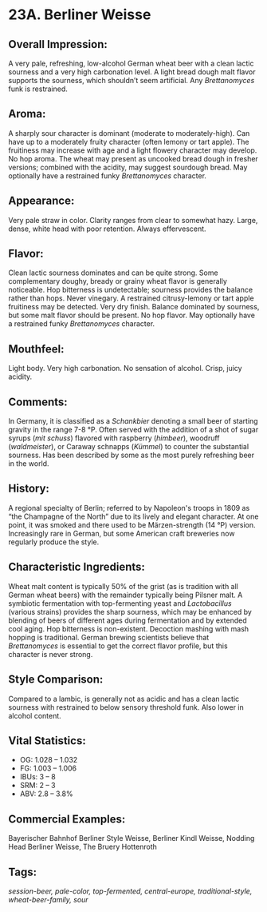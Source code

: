 # 23A. Berliner Weisse

## Overall Impression: 

A very pale, refreshing, low-alcohol German wheat beer with a clean lactic sourness and a very high carbonation level. A light bread dough malt flavor supports the sourness, which shouldn’t seem artificial. Any _Brettanomyces_ funk is restrained.

## Aroma: 

A sharply sour character is dominant (moderate to moderately-high). Can have up to a moderately fruity character (often lemony or tart apple). The fruitiness may increase with age and a light flowery character may develop. No hop aroma. The wheat may present as uncooked bread dough in fresher versions; combined with the acidity, may suggest sourdough bread. May optionally have a restrained funky _Brettanomyces_ character.

## Appearance: 

Very pale straw in color. Clarity ranges from clear to somewhat hazy. Large, dense, white head with poor retention. Always effervescent.

## Flavor: 

Clean lactic sourness dominates and can be quite strong. Some complementary doughy, bready or grainy wheat flavor is generally noticeable. Hop bitterness is undetectable; sourness provides the balance rather than hops. Never vinegary. A restrained citrusy-lemony or tart apple fruitiness may be detected. Very dry finish. Balance dominated by sourness, but some malt flavor should be present. No hop flavor. May optionally have a restrained funky _Brettanomyces_ character. 

## Mouthfeel: 

Light body. Very high carbonation. No sensation of alcohol. Crisp, juicy acidity.

## Comments: 

In Germany, it is classified as a _Schankbier_ denoting a small beer of starting gravity in the range 7-8 °P. Often served with the addition of a shot of sugar syrups (_mit schuss_) flavored with raspberry (_himbeer_), woodruff (_waldmeister_), or Caraway schnapps (_Kümmel_) to counter the substantial sourness. Has been described by some as the most purely refreshing beer in the world.

## History: 

A regional specialty of Berlin; referred to by Napoleon's troops in 1809 as “the Champagne of the North” due to its lively and elegant character. At one point, it was smoked and there used to be M&auml;rzen-strength (14 °P) version. Increasingly rare in German, but some American craft breweries now regularly produce the style.

## Characteristic Ingredients: 

Wheat malt content is typically 50% of the grist (as is tradition with all German wheat beers) with the remainder typically being Pilsner malt. A symbiotic fermentation with top-fermenting yeast and _Lactobacillus_ (various strains) provides the sharp sourness, which may be enhanced by blending of beers of different ages during fermentation and by extended cool aging. Hop bitterness is non-existent. Decoction mashing with mash hopping is traditional. German brewing scientists believe that _Brettanomyces_ is essential to get the correct flavor profile, but this character is never strong.

## Style Comparison: 

Compared to a lambic, is generally not as acidic and has a clean lactic sourness with restrained to below sensory threshold funk. Also lower in alcohol content.

## Vital Statistics:	
- OG:	1.028 – 1.032
- FG:	1.003 – 1.006
- IBUs:	3 – 8 	
- SRM:	2 – 3	
- ABV:	2.8 – 3.8%

## Commercial Examples: 

Bayerischer Bahnhof Berliner Style Weisse, Berliner Kindl Weisse, Nodding Head Berliner Weisse, The Bruery Hottenroth

## Tags: 

_session-beer, pale-color, top-fermented, central-europe, traditional-style, wheat-beer-family, sour_
